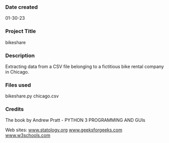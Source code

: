 ### Date created
01-30-23

### Project Title
bikeshare

### Description
Extracting data from a CSV file belonging to a fictitious bike rental company in Chicago.

### Files used
bikeshare.py
chicago.csv

### Credits
The book by Andrew Pratt - PYTHON 3 PROGRAMMING AND GUIs

Web sites:
          www.statology.org
          www.geeksforgeeks.com
          www.w3schools.com
